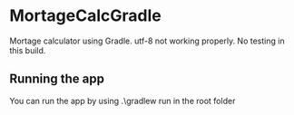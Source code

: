 # MortageCalcGradle
Mortage calculator using Gradle. utf-8 not working properly. No testing in this build. 
## Running the app
You can run the app by using .\gradlew run in the root folder
